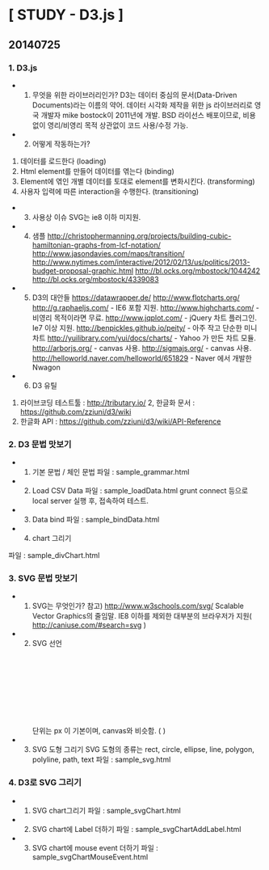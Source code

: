# [ STUDY - D3.js ]

## 20140725

### 1. D3.js
- 1. 무엇을 위한 라이브러리인가?
D3는 데이터 중심의 문서(Data-Driven Documents)라는 이름의 약어.
데이터 시각화 제작을 위한 js 라이브러리로 영국 개발자 mike bostock이 2011년에 개발. 
BSD 라이선스 배포이므로, 비용 없이 영리/비영리 목적 상관없이 코드 사용/수정 가능.

- 2. 어떻게 작동하는가?
1. 데이터를 로드한다 (loading)
2. Html element를 만들어 데이터를 엮는다 (binding)
3. Element에 엮인 개별 데이터를 토대로 element를 변화시킨다. (transforming)
4. 사용자 입력에 따른 interaction을 수행한다. (transitioning)

- 3. 사용상 이슈
SVG는 ie8 이하 미지원.

- 4. 샘플
http://christophermanning.org/projects/building-cubic-hamiltonian-graphs-from-lcf-notation/ 
http://www.jasondavies.com/maps/transition/ 
http://www.nytimes.com/interactive/2012/02/13/us/politics/2013-budget-proposal-graphic.html 
http://bl.ocks.org/mbostock/1044242 
http://bl.ocks.org/mbostock/4339083 

- 5. D3의 대안들
https://datawrapper.de/ 
http://www.flotcharts.org/ 
http://g.raphaeljs.com/ - IE6 포함 지원.
http://www.highcharts.com/ - 비영리 목적이라면 무료. 
http://www.jqplot.com/ - jQuery 차트 플러그인. Ie7 이상 지원.
http://benpickles.github.io/peity/ - 아주 작고 단순한 미니 차트
http://yuilibrary.com/yui/docs/charts/ - Yahoo 가 만든 차트 모듈.
http://arborjs.org/ - canvas 사용.
http://sigmajs.org/ - canvas 사용.
http://helloworld.naver.com/helloworld/651829 - Naver 에서 개발한 Nwagon

- 6. D3 유틸
1. 라이브코딩 테스트툴 : http://tributary.io/ 
2, 한글화 문서 : https://github.com/zziuni/d3/wiki
3. 한글화 API : https://github.com/zziuni/d3/wiki/API-Reference


### 2. D3 문법 맛보기
- 1. 기본 문법 / 체인 문법
파일 : sample_grammar.html

- 2. Load CSV Data 
파일 : sample_loadData.html
grunt connect 등으로 local server 실행 후, 접속하여 테스트.

- 3. Data bind 
파일 : sample_bindData.html

- 4. <div> chart 그리기
파일 : sample_divChart.html

### 3. SVG 문법 맛보기
- 1. SVG는 무엇인가?
참고) http://www.w3schools.com/svg/ 
Scalable Vector Graphics의 줄임말.
IE8 이하를 제외한 대부분의 브라우저가 지원( http://caniuse.com/#search=svg )

- 2. SVG 선언
<svg width=”500” height=”50”></svg>
단위는 px 이 기본이며,
canvas와 비슷함. ( <canvas id=”myCanvas” width=”500” height=”50”></canvas> )

- 3. SVG 도형 그리기
SVG 도형의 종류는 rect, circle, ellipse, line, polygon, polyline, path, text 
파일 : sample_svg.html

### 4. D3로 SVG 그리기

- 1. SVG chart그리기
파일 : sample_svgChart.html

- 2. SVG chart에 Label 더하기
파일 : sample_svgChartAddLabel.html

- 3. SVG chart에 mouse event 더하기
파일 : sample_svgChartMouseEvent.html